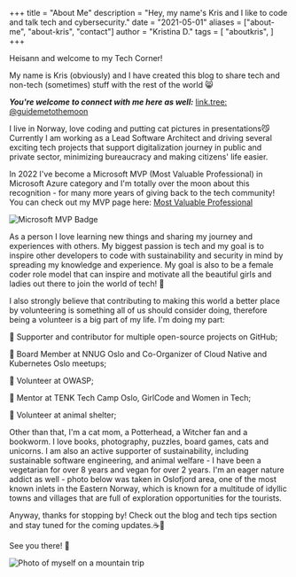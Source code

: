+++
title = "About Me"
description = "Hey, my name's Kris and I like to code and talk tech and cybersecurity."
date = "2021-05-01"
aliases = ["about-me", "about-kris", "contact"]
author = "Kristina D."
tags = [
    "aboutkris",
]
+++


Heisann and welcome to my Tech Corner!

My name is Kris (obviously) and I have created this blog to share tech and non-tech (sometimes) stuff with the rest of the world 😸

***You're welcome to connect with me here as well:*** [link.tree: @guidemetothemoon](https://linktr.ee/guidemetothemoon)

I live in Norway, love coding and putting cat pictures in presentations😼 Currently I am working as a Lead Software Architect and driving several exciting tech projects that support digitalization journey in public and private sector, minimizing bureaucracy and making citizens' life easier.

In 2022 I\'ve become a Microsoft MVP (Most Valuable Professional) in Microsoft Azure category and I\'m totally over the moon about this recognition - for many more years of giving back to the tech community! You can check out my MVP page here: [Most Valuable Professional](https://mvp.microsoft.com/en-us/PublicProfile/5004929?fullName=Kristina%20Devochko)

![Microsoft MVP Badge](../images/mvp_badge1.png)

As a person I love learning new things and sharing my journey and experiences with others. My biggest passion is tech and my goal is to inspire other developers to code with sustainability and security in mind by spreading my knowledge and experience. My goal is also to be a female coder role model that can inspire and motivate all the beautiful girls and ladies out there to join the world of tech! 💖

I also strongly believe that contributing to making this world a better place by volunteering is something all of us should consider doing, therefore being a volunteer is a big part of my life. I\'m doing my part:

🌱 Supporter and contributor for multiple open-source projects on GitHub;

🌱 Board Member at NNUG Oslo and Co-Organizer of Cloud Native and Kubernetes Oslo meetups;

🌱 Volunteer at OWASP;

🌱 Mentor at TENK Tech Camp Oslo, GirlCode and Women in Tech;

🌱 Volunteer at animal shelter;

Other than that, I\'m a cat mom, a Potterhead, a Witcher fan and a bookworm. I love books, photography, puzzles, board games, cats and unicorns. I am also an active supporter of sustainability, including sustainable software engineering, and animal welfare - I have been a vegetarian for over 8 years and vegan for over 2 years. I\'m an eager nature addict as well - photo below was taken in Oslofjord area, one of the most known inlets in the Eastern Norway, which is known for a multitude of idyllic towns and villages that are full of exploration opportunities for the tourists.

Anyway, thanks for stopping by! Check out the blog and tech tips section and stay tuned for the coming updates.☕🦾

See you there! 🤗

![Photo of myself on a mountain trip](../images/about.jpg)
